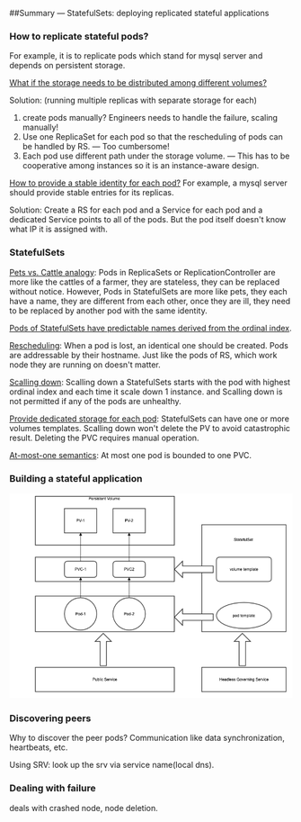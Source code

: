 ##Summary — StatefulSets: deploying replicated stateful applications

### How to replicate stateful pods?

For example, it is to replicate pods which stand for mysql server and depends on persistent storage. 

<u>What if the storage needs to be distributed among different volumes?</u> 

Solution: (running multiple replicas with separate storage for each)

1. create pods manually? Engineers needs to handle the failure, scaling manually!
2. Use one ReplicaSet for each pod so that the rescheduling of pods can be handled by RS. — Too cumbersome!
3. Each pod use different path under the storage volume. — This has to be cooperative among instances so it is an instance-aware design. 

<u>How to provide a stable identity for each pod?</u> For example, a mysql server should provide stable entries for its replicas. 

Solution: Create a RS for each pod and a Service for each pod and a dedicated Service points to all of the pods. But the pod itself doesn't know what IP it is assigned with. 

### StatefulSets

<u>Pets vs. Cattle analogy</u>: Pods in ReplicaSets or ReplicationController are more like the cattles of a farmer, they are stateless, they can be replaced without notice. However, Pods in StatefulSets are more like pets, they each have a name, they are different from each other, once they are ill, they need to be replaced by another pod with the same identity. 

<u>Pods of StatefulSets have predictable names derived from the ordinal index</u>. 

<u>Rescheduling</u>: When a pod is lost, an identical one should be created. Pods are addressable by their hostname. Just like the pods of RS, which work node they are running on doesn't matter. 

<u>Scalling down</u>: Scalling down a StatefulSets starts with the pod with highest ordinal index and each time it scale down 1 instance. and Scalling down is not permitted if any of the pods are unhealthy. 

<u>Provide dedicated storage for each pod</u>: StatefulSets can have one or more volumes templates. Scalling down won't delete the PV to avoid catastrophic result. Deleting the PVC requires manual operation. 

<u>At-most-one semantics</u>: At most one pod is bounded to one PVC.

### Building a stateful application

![](./img/StatefulSetWithVolume.png)

### Discovering peers

Why to discover the peer pods? Communication like data synchronization, heartbeats, etc. 

Using SRV: look up the srv via service name(local dns). 

### Dealing with failure

deals with crashed node, node deletion.

